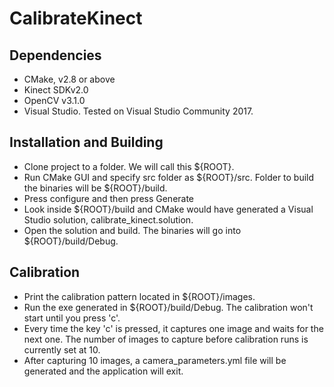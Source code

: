 # CalibrateKinect
## Dependencies
* CMake, v2.8 or above
* Kinect SDKv2.0
* OpenCV v3.1.0
* Visual Studio. Tested on Visual Studio Community 2017.

## Installation and Building
* Clone project to a folder. We will call this ${ROOT}.
* Run CMake GUI and specify src folder as ${ROOT}/src. Folder to build the binaries will be ${ROOT}/build.
* Press configure and then press Generate
* Look inside ${ROOT}/build and CMake would have generated a Visual Studio solution, calibrate_kinect.solution.
* Open the solution and build. The binaries will go into ${ROOT}/build/Debug.

## Calibration
* Print the calibration pattern located in ${ROOT}/images.
* Run the exe generated in ${ROOT}/build/Debug. The calibration won't start until you press 'c'.
* Every time the key 'c' is pressed, it captures one image and waits for the next one. The number of images to capture before calibration runs is currently set at 10.
* After capturing 10 images, a camera_parameters.yml file will be generated and the application will exit.
